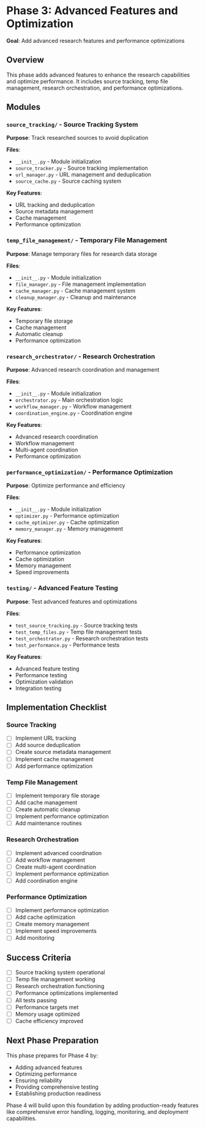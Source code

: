 # Phase 3: Advanced Features and Optimization

**Goal**: Add advanced research features and performance optimizations

## Overview

This phase adds advanced features to enhance the research capabilities and optimize performance. It includes source tracking, temp file management, research orchestration, and performance optimizations.

## Modules

### `source_tracking/` - Source Tracking System
**Purpose**: Track researched sources to avoid duplication

**Files**:
- `__init__.py` - Module initialization
- `source_tracker.py` - Source tracking implementation
- `url_manager.py` - URL management and deduplication
- `source_cache.py` - Source caching system

**Key Features**:
- URL tracking and deduplication
- Source metadata management
- Cache management
- Performance optimization

### `temp_file_management/` - Temporary File Management
**Purpose**: Manage temporary files for research data storage

**Files**:
- `__init__.py` - Module initialization
- `file_manager.py` - File management implementation
- `cache_manager.py` - Cache management system
- `cleanup_manager.py` - Cleanup and maintenance

**Key Features**:
- Temporary file storage
- Cache management
- Automatic cleanup
- Performance optimization

### `research_orchestrator/` - Research Orchestration
**Purpose**: Advanced research coordination and management

**Files**:
- `__init__.py` - Module initialization
- `orchestrator.py` - Main orchestration logic
- `workflow_manager.py` - Workflow management
- `coordination_engine.py` - Coordination engine

**Key Features**:
- Advanced research coordination
- Workflow management
- Multi-agent coordination
- Performance optimization

### `performance_optimization/` - Performance Optimization
**Purpose**: Optimize performance and efficiency

**Files**:
- `__init__.py` - Module initialization
- `optimizer.py` - Performance optimization
- `cache_optimizer.py` - Cache optimization
- `memory_manager.py` - Memory management

**Key Features**:
- Performance optimization
- Cache optimization
- Memory management
- Speed improvements

### `testing/` - Advanced Feature Testing
**Purpose**: Test advanced features and optimizations

**Files**:
- `test_source_tracking.py` - Source tracking tests
- `test_temp_files.py` - Temp file management tests
- `test_orchestrator.py` - Research orchestration tests
- `test_performance.py` - Performance tests

**Key Features**:
- Advanced feature testing
- Performance testing
- Optimization validation
- Integration testing

## Implementation Checklist

### Source Tracking
- [ ] Implement URL tracking
- [ ] Add source deduplication
- [ ] Create source metadata management
- [ ] Implement cache management
- [ ] Add performance optimization

### Temp File Management
- [ ] Implement temporary file storage
- [ ] Add cache management
- [ ] Create automatic cleanup
- [ ] Implement performance optimization
- [ ] Add maintenance routines

### Research Orchestration
- [ ] Implement advanced coordination
- [ ] Add workflow management
- [ ] Create multi-agent coordination
- [ ] Implement performance optimization
- [ ] Add coordination engine

### Performance Optimization
- [ ] Implement performance optimization
- [ ] Add cache optimization
- [ ] Create memory management
- [ ] Implement speed improvements
- [ ] Add monitoring

## Success Criteria

- [ ] Source tracking system operational
- [ ] Temp file management working
- [ ] Research orchestration functioning
- [ ] Performance optimizations implemented
- [ ] All tests passing
- [ ] Performance targets met
- [ ] Memory usage optimized
- [ ] Cache efficiency improved

## Next Phase Preparation

This phase prepares for Phase 4 by:
- Adding advanced features
- Optimizing performance
- Ensuring reliability
- Providing comprehensive testing
- Establishing production readiness

Phase 4 will build upon this foundation by adding production-ready features like comprehensive error handling, logging, monitoring, and deployment capabilities.
